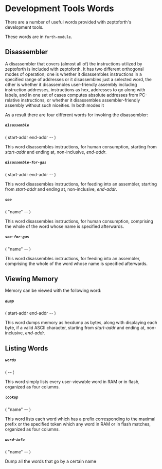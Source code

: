 # Development Tools Words

There are a number of useful words provided with zeptoforth's development tools.

These words are in `forth-module`.

## Disassembler

A disassembler that covers (almost all of) the instructions utilized by zeptoforth is included with zeptoforth. It has two different orthogonal modes of operation; one is whether it disassembles instructions in a specified range of addresses or it disassembles just a selected word, the other is whether it disassembles user-friendly assembly including instruction addresses, instructions as hex, addresses to go along with labels, and in one set of cases computes absolute addresses from PC-relative instructions, or whether it disassembles assembler-friendly assembly without such niceities. In both modes it

As a result there are four different words for invoking the disassembler:

##### `disassemble`
( start-addr end-addr -- )

This word disassembles instructions, for human consumption, starting from *start-addr* and ending at, non-inclusive, *end-addr*.

##### `disassemble-for-gas`
( start-addr end-addr -- )

This word disassembles instructions, for feeding into an assembler, starting from *start-addr* and ending at, non-inclusive, *end-addr*.

##### `see`
( "name" -- )

This word disassembles instructions, for human consumption, comprising the whole of the word whose name is specified afterwards.

##### `see-for-gas`
( "name" -- )

This word disassembles instructions, for feeding into an assembler, comprising the whole of the word whose name is specified afterwards.

## Viewing Memory

Memory can be viewed with the following word:

##### `dump`
( start-addr end-addr -- )

This word dumps memory as hexdump as bytes, along with displaying each byte, if a valid ASCII character, starting from *start-addr* and ending at, non-inclusive, *end-addr*.

## Listing Words

##### `words`
( -- )

This word simply lists every user-viewable word in RAM or in flash, organized as four columns.

##### `lookup`
( "name" -- )

This word lists each word which has a prefix corresponding to the maximal prefix or the specified token which any word in RAM or in flash matches, organized as four columns.

##### `word-info`
( "name" -- )

Dump all the words that go by a certain name
